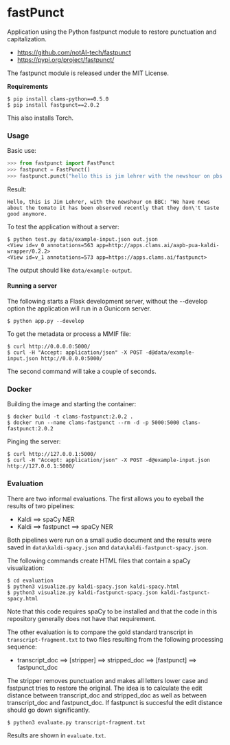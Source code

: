 # fastPunct

Application using the Python fastpunct module to restore punctuation and capitalization.

- https://github.com/notAI-tech/fastpunct
- https://pypi.org/project/fastpunct/

The fastpunct module is released under the MIT License.

**Requirements**

```
$ pip install clams-python==0.5.0
$ pip install fastpunct==2.0.2
```

This also installs Torch.

### Usage

Basic use:

```python
>>> from fastpunct import FastPunct
>>> fastpunct = FastPunct()
>>> fastpunct.punct("hello this is jim lehrer with the newshour on pbs we have news about the tomato it has been observed recently that they dont taste good anymore")
```

Result:

```
Hello, this is Jim Lehrer, with the newshour on BBC: "We have news about the tomato it has been observed recently that they don\'t taste good anymore.
```

To test the application without a server:

```
$ python test.py data/example-input.json out.json
<View id=v_0 annotations=563 app=http://apps.clams.ai/aapb-pua-kaldi-wrapper/0.2.2>
<View id=v_1 annotations=573 app=https://apps.clams.ai/fastpunct>
```

The output should like `data/example-output`.

#### Running a server

The following starts a Flask development server, without the --develop option the application will run in a Gunicorn server.

```
$ python app.py --develop
```

To get the metadata or process a MMIF file:

```
$ curl http://0.0.0.0:5000/
$ curl -H "Accept: application/json" -X POST -d@data/example-input.json http://0.0.0.0:5000/
```

The second command will take a couple of seconds.

### Docker

Building the image and starting the container:

```
$ docker build -t clams-fastpunct:2.0.2 .
$ docker run --name clams-fastpunct --rm -d -p 5000:5000 clams-fastpunct:2.0.2
```

Pinging the server:

```
$ curl http://127.0.0.1:5000/
$ curl -H "Accept: application/json" -X POST -d@example-input.json http://127.0.0.1:5000/
```

### Evaluation

There are two informal evaluations. The first allows you to eyeball the results of two pipelines:

- Kaldi ⟹ spaCy NER
- Kaldi ⟹ fastpunct ⟹ spaCy NER

Both pipelines were run on a small audio document and the results were saved in `data\kaldi-spacy.json` and `data\kaldi-fastpunct-spacy.json`.

The following commands create HTML files that contain a spaCy visualization:

```
$ cd evaluation
$ python3 visualize.py kaldi-spacy.json kaldi-spacy.html
$ python3 visualize.py kaldi-fastpunct-spacy.json kaldi-fastpunct-spacy.html
```

Note that this code requires spaCy to be installed and that the code in this repository generally does not have that requirement.

The other evaluation is to compare the gold standard transcript in `transcript-fragment.txt` to two files resulting from the following processing sequence:

- transcript_doc  ⟹ [stripper] ⟹ stripped_doc ⟹ [fastpunct] ⟹ fastpunct_doc

The stripper removes punctuation and makes all letters lower case and fastpunct tries to restore the original. The idea is to calculate the edit distance between transcript_doc and stripped_doc as well as between transcript_doc and fastpunct_doc. If fastpunct is succesful the edit distance should go down significantly.

```
$ python3 evaluate.py transcript-fragment.txt
```

Results are shown in `evaluate.txt`.

